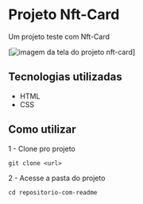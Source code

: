 # Projeto Nft-Card
Um projeto teste com Nft-Card

[<img src="../Card/src/images/image-projeto-card-nft.jpg/" alt="imagem da tela do projeto nft-card">]

## Tecnologias utilizadas
- HTML
- CSS

## Como utilizar
1 - Clone pro projeto
```
git clone <url>
```

2 - Acesse a pasta do projeto
```
cd repositorio-com-readme
```